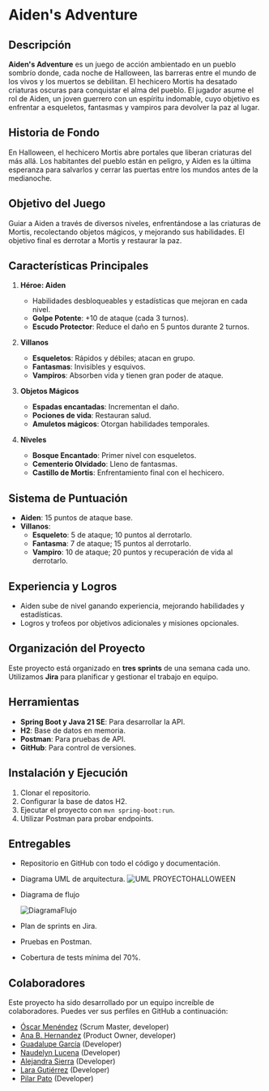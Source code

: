 # Aiden's Adventure

## Descripción

**Aiden's Adventure** es un juego de acción ambientado en un pueblo sombrío donde, cada noche de Halloween, las barreras entre el mundo de los vivos y los muertos se debilitan. El hechicero Mortis ha desatado criaturas oscuras para conquistar el alma del pueblo. El jugador asume el rol de Aiden, un joven guerrero con un espíritu indomable, cuyo objetivo es enfrentar a esqueletos, fantasmas y vampiros para devolver la paz al lugar.

## Historia de Fondo

En Halloween, el hechicero Mortis abre portales que liberan criaturas del más allá. Los habitantes del pueblo están en peligro, y Aiden es la última esperanza para salvarlos y cerrar las puertas entre los mundos antes de la medianoche.

## Objetivo del Juego

Guiar a Aiden a través de diversos niveles, enfrentándose a las criaturas de Mortis, recolectando objetos mágicos, y mejorando sus habilidades. El objetivo final es derrotar a Mortis y restaurar la paz.

## Características Principales

1. **Héroe: Aiden**
   - Habilidades desbloqueables y estadísticas que mejoran en cada nivel.
   - **Golpe Potente**: +10 de ataque (cada 3 turnos).
   - **Escudo Protector**: Reduce el daño en 5 puntos durante 2 turnos.

2. **Villanos**
   - **Esqueletos**: Rápidos y débiles; atacan en grupo.
   - **Fantasmas**: Invisibles y esquivos.
   - **Vampiros**: Absorben vida y tienen gran poder de ataque.

3. **Objetos Mágicos**
   - **Espadas encantadas**: Incrementan el daño.
   - **Pociones de vida**: Restauran salud.
   - **Amuletos mágicos**: Otorgan habilidades temporales.

4. **Niveles**
   - **Bosque Encantado**: Primer nivel con esqueletos.
   - **Cementerio Olvidado**: Lleno de fantasmas.
   - **Castillo de Mortis**: Enfrentamiento final con el hechicero.

## Sistema de Puntuación

- **Aiden**: 15 puntos de ataque base. 
- **Villanos**:
  - **Esqueleto**: 5 de ataque; 10 puntos al derrotarlo.
  - **Fantasma**: 7 de ataque; 15 puntos al derrotarlo.
  - **Vampiro**: 10 de ataque; 20 puntos y recuperación de vida al derrotarlo.

## Experiencia y Logros

- Aiden sube de nivel ganando experiencia, mejorando habilidades y estadísticas.
- Logros y trofeos por objetivos adicionales y misiones opcionales.

## Organización del Proyecto

Este proyecto está organizado en **tres sprints** de una semana cada uno. Utilizamos **Jira** para planificar y gestionar el trabajo en equipo.

## Herramientas

- **Spring Boot y Java 21 SE**: Para desarrollar la API.
- **H2**: Base de datos en memoria.
- **Postman**: Para pruebas de API.
- **GitHub**: Para control de versiones.

## Instalación y Ejecución

1. Clonar el repositorio.
2. Configurar la base de datos H2.
3. Ejecutar el proyecto con `mvn spring-boot:run`.
4. Utilizar Postman para probar endpoints.

## Entregables

- Repositorio en GitHub con todo el código y documentación.
- Diagrama UML de arquitectura.
 ![UML PROYECTOHALLOWEEN](https://github.com/user-attachments/assets/6b0b6b85-79b2-48fb-a274-dc617fe79321)


- Diagrama de flujo
  
  ![DiagramaFlujo](https://github.com/user-attachments/assets/86b3b36b-8500-4833-8098-15e7080d9d13)

- Plan de sprints en Jira.
- Pruebas en Postman.
- Cobertura de tests mínima del 70%.

## Colaboradores

Este proyecto ha sido desarrollado por un equipo increíble de colaboradores. Puedes ver sus perfiles en GitHub a continuación:

- [Óscar Menéndez](https://github.com/Morty1904) (Scrum Master, developer)
- [Ana B. Hernandez](https://github.com/AnaBHernandez) (Product Owner, developer)
- [Guadalupe García](https://github.com/GuadalupeGFigueroa) (Developer)
- [Naudelyn Lucena](https://github.com/NaudelynLucena) (Developer)
- [Alejandra Sierra](https://github.com/alejandra-sierra) (Developer)
- [Lara Gutiérrez](https://github.com/lara-gs) (Developer)
- [Pilar Pato](https://github.com/Pilar-Pato) (Developer)


